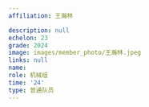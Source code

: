 ```yaml
---
affiliation: 王瀚林

description: null
echelon: 23
grade: 2024
image: images/member_photo/王瀚林.jpeg
links: null
name: 
role: 机械组
time: '24'
type: 普通队员
---
```

